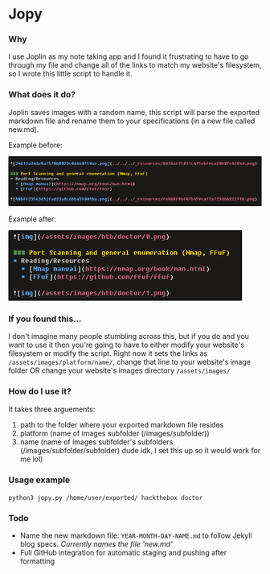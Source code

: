 # Jopy

### Why

I use Joplin as my note taking app and I found it frustrating to have to go through my file and change all of the links to match my website's filesystem, so I wrote this little script to handle it.

### What does it do?

Joplin saves images with a random name, this script will parse the exported markdown file and rename them to your specifications (in a new file called new.md).

Example before:

![before](/images/before.png)

Example after:

![after](/images/after.png)


### If you found this...

I don't imagine many people stumbling across this, but if you do and you want to use it then you're going to have to either modify your website's filesystem or modify the script. Right now it sets the links as `/assets/images/platform/name/`, change that line to your website's image folder OR change your website's images directory `/assets/images/`

### How do I use it?

It takes three arguements:
1. path to the folder where your exported markdown file resides
2. platform (name of images subfolder (/images/subfolder))
3. name (name of images subfolder's subfolders (/images/subfolder/subfolder) dude idk, I set this up so it would work for me lol)

### Usage example

`python3 jopy.py /home/user/exported/ hackthebox doctor`

### Todo

- Name the new markdown file: `YEAR-MONTH-DAY-NAME.md` to follow Jekyll blog specs. *Currently names the file 'new.md'*
- Full GitHub integration for automatic staging and pushing after formatting



